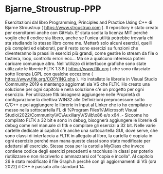# Bjarne_Stroustrup-PPP
Esercitazioni dal libro Programming, Principles and Practice Using C++ di Bjarne Stroustrup ( https://www.stroustrup.com ).
Il repository è stato creato per esercitarmi anche con GitHub.
E' stata scelta la licenza MIT perché voglio che il codice sia libero, anche se l'unica utilità potrebbe trovarla chi sta studiando lo stesso libro come me.
Metterò solo alcuni esercizi, quelli più completi ed elaborati, per il resto sono esercizi su funzioni che diventeranno la prassi in esercizi più grandi, come gestire lo stream da file o tastiera, loop, controllo errori ecc... Ma se a qualcuno interessa potrei caricare comunque altro.
Nell'utilizzo di interfacce grafiche sono state utilizzate le librerie FLTK 1.3.8 ( https://www.fltk.org ) che sono rilasciate sotto licenza LGPL con qualche eccezione ( https://www.fltk.org/COPYING.php ).
Ho installato le librerie in Visual Studio Community 2019 e mantengo aggiornati sia VS che FLTK.
Ho creato una soluzione per ogni capitolo e nella soluzione c'è un progetto per ogni esercizio.
Per utilizzare fltk bisognerà aggiungere nelle Proprietà di configurazione la direttiva WIN32 alle Definizioni preprocessore sotto C/C++
e poi aggiungere le librerie in Input al Linker che io ho compilato e messo nella sottocartella FL di
%Program Files%\Microsoft Visual Studio\2022\Community\VC\Auxiliary\VS\lib\x86 e/o x64 .-
Siccome ho compilato FLTK a 32 bit e sono in debug, bisognerà aggiungere le librerie di debug come nel manuale di fltk e compilare gli esercizi a 32 bit.
Nelle varie cartelle dedicate ai capitoli c'è anche una sottocartella GUI, dove serve, che sono classi di interfaccia a FLTK in allegato al libro, la cartella è copiata in ogni esercizio perché man mana queste classi sono state modificate per adattarsi all'esercizio.
Stessa cosa per la cartella MyClass che invece contiene codice degli esercizi precedenti e racchiuso in classi per poterlo riutilizzare e non riscriverlo o ammazzarsi col "copia e incolla".
Al capitolo 26 è stato modificato il file Graph.h perché con gli aggiornamenti di VS (ora 2022) il C++ è passato allo standard 14.

